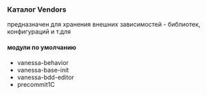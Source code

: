 ### Каталог Vendors

предназначен для хранения внешних зависимостей - библиотек, конфигураций и т.для

#### модули по умолчанию

* vanessa-behavior
* vanessa-base-init
* vanessa-bdd-editor
* precommit1C